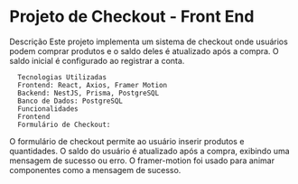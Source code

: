 # Projeto de Checkout - Front End
Descrição
Este projeto implementa um sistema de checkout onde usuários podem comprar produtos e o saldo deles é atualizado após a compra. O saldo inicial é configurado ao registrar a conta.
````
  Tecnologias Utilizadas
  Frontend: React, Axios, Framer Motion
  Backend: NestJS, Prisma, PostgreSQL
  Banco de Dados: PostgreSQL
  Funcionalidades
  Frontend
  Formulário de Checkout:
````

O formulário de checkout permite ao usuário inserir produtos e quantidades.
O saldo do usuário é atualizado após a compra, exibindo uma mensagem de sucesso ou erro.
O framer-motion foi usado para animar componentes como a mensagem de sucesso.
